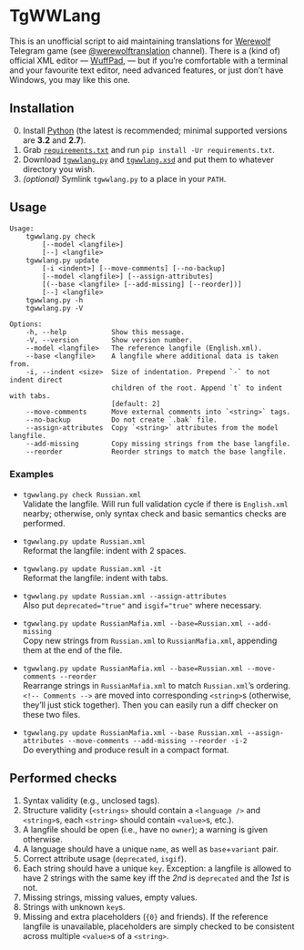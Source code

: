 # TgWWLang

This is an unofficial script to aid maintaining translations for [Werewolf][werewolf] Telegram game
(see [@werewolftranslation][translation] channel). There is a (kind of) official XML editor —
[WuffPad][wuffpad], — but if you’re comfortable with a terminal and your favourite text editor, need
advanced features, or just don’t have Windows, you may like this one.

[werewolf]:    https://github.com/GreyWolfDev/Werewolf
[translation]: https://t.me/werewolftranslation
[wuffpad]:     https://telegra.ph/WuffPad-05-18


## Installation

0. Install [Python][python] (the latest is recommended; minimal supported versions are
   **3.2** and **2.7**).
1. Grab [`requirements.txt`][requirements] and run `pip install -Ur requirements.txt`.
2. Download [`tgwwlang.py`][tgwwlang-py] and [`tgwwlang.xsd`][tgwwlang-xsd] and put them to whatever
   directory you wish.
3. _(optional)_ Symlink `tgwwlang.py` to a place in your `PATH`.

[python]:       https://www.python.org/downloads/
[requirements]: https://raw.githubusercontent.com/CordarionTheGrey/TgWWLang/master/requirements.txt
[tgwwlang-py]:  https://raw.githubusercontent.com/CordarionTheGrey/TgWWLang/master/tgwwlang.py
[tgwwlang-xsd]: https://raw.githubusercontent.com/CordarionTheGrey/TgWWLang/master/tgwwlang.xsd


## Usage

<!-- [[[cog import tgwwlang; cog.outl("```%s```" % tgwwlang.__doc__)]]] -->
```
Usage:
    tgwwlang.py check
        [--model <langfile>]
        [--] <langfile>
    tgwwlang.py update
        [-i <indent>] [--move-comments] [--no-backup]
        [--model <langfile>] [--assign-attributes]
        [(--base <langfile> [--add-missing] [--reorder])]
        [--] <langfile>
    tgwwlang.py -h
    tgwwlang.py -V

Options:
    -h, --help           Show this message.
    -V, --version        Show version number.
    --model <langfile>   The reference langfile (English.xml).
    --base <langfile>    A langfile where additional data is taken from.
    -i, --indent <size>  Size of indentation. Prepend `-` to not indent direct
                         children of the root. Append `t` to indent with tabs.
                         [default: 2]
    --move-comments      Move external comments into `<string>` tags.
    --no-backup          Do not create `.bak` file.
    --assign-attributes  Copy `<string>` attributes from the model langfile.
    --add-missing        Copy missing strings from the base langfile.
    --reorder            Reorder strings to match the base langfile.
```
<!-- [[[end]]] (checksum: 940b77a16fd6ee81b52e6b612659e45c) -->


### Examples

*   `tgwwlang.py check Russian.xml`  
    Validate the langfile. Will run full validation cycle if there is `English.xml` nearby;
    otherwise, only syntax check and basic semantics checks are performed.

*   `tgwwlang.py update Russian.xml`  
    Reformat the langfile: indent with 2 spaces.

*   `tgwwlang.py update Russian.xml -it`  
    Reformat the langfile: indent with tabs.

*   `tgwwlang.py update Russian.xml --assign-attributes`  
    Also put `deprecated="true"` and `isgif="true"` where necessary.

*   `tgwwlang.py update RussianMafia.xml --base=Russian.xml --add-missing`  
    Copy new strings from `Russian.xml` to `RussianMafia.xml`, appending them at the end
    of the file.

*   `tgwwlang.py update RussianMafia.xml --base=Russian.xml --move-comments --reorder`  
    Rearrange strings in `RussianMafia.xml` to match `Russian.xml`’s ordering. `<!-- Comments -->`
    are moved into corresponding `<string>`s (otherwise, they’ll just stick together). Then you can
    easily run a diff checker on these two files.

*   `tgwwlang.py update RussianMafia.xml --base Russian.xml --assign-attributes --move-comments
    --add-missing --reorder -i-2`  
    Do everything and produce result in a compact format.


## Performed checks

1. Syntax validity (e.g., unclosed tags).
2. Structure validity (`<strings>` should contain a `<language />` and `<string>`s, each `<string>`
   should contain `<value>`s, etc.).
3. A langfile should be open (i.e., have no `owner`); a warning is given otherwise.
4. A language should have a unique `name`, as well as `base`+`variant` pair.
5. Correct attribute usage (`deprecated`, `isgif`).
6. Each string should have a unique `key`. Exception: a langfile is allowed to have 2 strings with
   the same key iff the _2nd_ is `deprecated` and the _1st_ is not.
7. Missing strings, missing values, empty values.
8. Strings with unknown `key`s.
9. Missing and extra placeholders (`{0}` and friends). If the reference langfile is unavailable,
   placeholders are simply checked to be consistent across multiple `<value>`s of a `<string>`.
